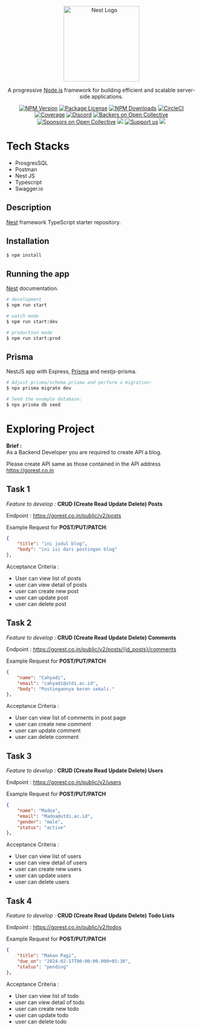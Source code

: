 <p align="center">
  <a href="http://nestjs.com/" target="blank"><img src="https://nestjs.com/img/logo-small.svg" width="200" alt="Nest Logo" /></a>
</p>

[circleci-image]: https://img.shields.io/circleci/build/github/nestjs/nest/master?token=abc123def456
[circleci-url]: https://circleci.com/gh/nestjs/nest

  <p align="center">A progressive <a href="http://nodejs.org" target="_blank">Node.js</a> framework for building efficient and scalable server-side applications.</p>
    <p align="center">
<a href="https://www.npmjs.com/~nestjscore" target="_blank"><img src="https://img.shields.io/npm/v/@nestjs/core.svg" alt="NPM Version" /></a>
<a href="https://www.npmjs.com/~nestjscore" target="_blank"><img src="https://img.shields.io/npm/l/@nestjs/core.svg" alt="Package License" /></a>
<a href="https://www.npmjs.com/~nestjscore" target="_blank"><img src="https://img.shields.io/npm/dm/@nestjs/common.svg" alt="NPM Downloads" /></a>
<a href="https://circleci.com/gh/nestjs/nest" target="_blank"><img src="https://img.shields.io/circleci/build/github/nestjs/nest/master" alt="CircleCI" /></a>
<a href="https://coveralls.io/github/nestjs/nest?branch=master" target="_blank"><img src="https://coveralls.io/repos/github/nestjs/nest/badge.svg?branch=master#9" alt="Coverage" /></a>
<a href="https://discord.gg/G7Qnnhy" target="_blank"><img src="https://img.shields.io/badge/discord-online-brightgreen.svg" alt="Discord"/></a>
<a href="https://opencollective.com/nest#backer" target="_blank"><img src="https://opencollective.com/nest/backers/badge.svg" alt="Backers on Open Collective" /></a>
<a href="https://opencollective.com/nest#sponsor" target="_blank"><img src="https://opencollective.com/nest/sponsors/badge.svg" alt="Sponsors on Open Collective" /></a>
  <a href="https://paypal.me/kamilmysliwiec" target="_blank"><img src="https://img.shields.io/badge/Donate-PayPal-ff3f59.svg"/></a>
    <a href="https://opencollective.com/nest#sponsor"  target="_blank"><img src="https://img.shields.io/badge/Support%20us-Open%20Collective-41B883.svg" alt="Support us"></a>
  <a href="https://twitter.com/nestframework" target="_blank"><img src="https://img.shields.io/twitter/follow/nestframework.svg?style=social&label=Follow"></a>
</p>
  <!--[![Backers on Open Collective](https://opencollective.com/nest/backers/badge.svg)](https://opencollective.com/nest#backer)
  [![Sponsors on Open Collective](https://opencollective.com/nest/sponsors/badge.svg)](https://opencollective.com/nest#sponsor)-->

# Tech Stacks
- ProsgresSQL
- Postman
- Nest JS
- Typescript
- Swagger.io

## Description

[Nest](https://github.com/nestjs/nest) framework TypeScript starter repository.

## Installation

```bash
$ npm install
```

## Running the app
[Nest](https://docs.nestjs.com/) documentation.

```bash
# development
$ npm run start

# watch mode
$ npm run start:dev

# production mode
$ npm run start:prod
```


## Prisma
NestJS app with Express, [Prisma](https://www.prisma.io/docs) and nestjs-prisma.

```bash
# Adjust prisma/schema.prisma and perform a migration:
$ npx prisma migrate dev

# Seed the example database:
$ npx prisma db seed
```

# Exploring Project

**Brief :** <br />
As a Backend Developer you are required to create API a blog.

Please create API same as those contained in the API address https://gorest.co.in

## Task 1

_Feature to develop :_ **CRUD (Create Read Update Delete) Posts**

Endpoint :
https://gorest.co.in/public/v2/posts

Example Request for __POST/PUT/PATCH__:

```json
{
    "title": "ini judul blog",
    "body": "ini isi dari postingan blog"
},
```

Acceptance Criteria :

- User can view list of posts
- user can view detail of posts
- user can create new post
- user can update post
- user can delete post

## Task 2

_Feature to develop :_ **CRUD (Create Read Update Delete) Comments**

Endpoint :
https://gorest.co.in/public/v2/posts/{id_posts}/comments

Example Request for __POST/PUT/PATCH__
```json
{
    "name": "Cahyadi",
    "email": "cahyadi@utdi.ac.id",
    "body": "Postingannya keren sekali."
},
```

Acceptance Criteria :

- User can view list of comments in post page
- user can create new comment
- user can update comment
- user can delete comment

## Task 3

_Feature to develop :_ **CRUD (Create Read Update Delete) Users**

Endpoint :
https://gorest.co.in/public/v2/users

Example Request for __POST/PUT/PATCH__
```json
{
    "name": "Madoa",
    "email": "Madoa@utdi.ac.id",
    "gender": "male",
    "status": "active"
},
```

Acceptance Criteria :

- User can view list of users
- user can view detail of users
- user can create new users
- user can update users
- user can delete users

## Task 4

_Feature to develop :_ **CRUD (Create Read Update Delete) Todo Lists**

Endpoint :
https://gorest.co.in/public/v2/todos

Example Request for __POST/PUT/PATCH__
```json
{
    "title": "Makan Pagi",
    "due_on": "2024-02-17T00:00:00.000+05:30",
    "status": "pending"
},
```

Acceptance Criteria :

- User can view list of todo
- user can view detail of todo
- user can create new todo
- user can update todo
- user can delete todo